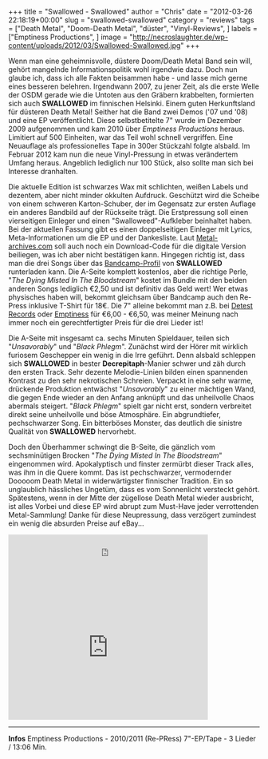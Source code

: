 +++
title = "Swallowed - Swallowed"
author = "Chris"
date = "2012-03-26 22:18:19+00:00"
slug = "swallowed-swallowed"
category = "reviews"
tags = ["Death Metal", "Doom-Death Metal", "düster", "Vinyl-Reviews", ]
labels = ["Emptiness Productions", ]
image = "http://necroslaughter.de/wp-content/uploads/2012/03/Swallowed-Swallowed.jpg"
+++

Wenn man eine geheimnisvolle, düstere Doom/Death Metal Band sein will, gehört mangelnde Informationspolitik wohl irgendwie dazu. Doch nun glaube ich, dass ich alle Fakten beisammen habe - und lasse mich gerne eines besseren belehren.
Irgendwann 2007, zu jener Zeit, als die erste Welle der OSDM gerade wie die Untoten aus den Gräbern krabbelten, formierten sich auch **SWALLOWED** im finnischen Helsinki. Einem guten Herkunftsland für düsteren Death Metal! Seither hat die Band zwei Demos ('07 und '08) und eine EP veröffentlicht. Diese selbstbetitelte 7" wurde im Dezember 2009 aufgenommen und kam 2010 über _Emptiness Productions_ heraus. Limitiert auf 500 Einheiten, war das Teil wohl schnell vergriffen. Eine Neuauflage als professionelles Tape in 300er Stückzahl folgte alsbald. Im Februar 2012 kam nun die neue Vinyl-Pressung in etwas verändertem Umfang heraus. Angeblich lediglich nur 100 Stück, also sollte man sich bei Interesse dranhalten.

Die aktuelle Edition ist schwarzes Wax mit schlichten, weißen Labels und dezentem, aber nicht minder okkulten Aufdruck. Geschützt wird die Scheibe von einem schweren Karton-Schuber, der im Gegensatz zur ersten Auflage ein anderes Bandbild auf der Rückseite trägt. Die Erstpressung soll einen vierseitigen Einleger und einen "Swalloweed"-Aufkleber beinhaltet haben. Bei der aktuellen Fassung gibt es einen doppelseitigen Einleger mit Lyrics, Meta-Informationen um die EP und der Dankesliste. Laut <a href="http://www.metal-archives.com/albums/Swallowed/Swallowed/268774">Metal-archives.com</a> soll auch noch ein Download-Code für die digitale Version beiliegen, was ich aber nicht bestätigen kann. Hingegen richtig ist, dass man die drei Songs über das <a href="http://swallowed.bandcamp.com/">Bandcamp-Profil</a> von **SWALLOWED** runterladen kann. Die A-Seite komplett kostenlos, aber die richtige Perle, "_The Dying Misted In The Bloodstream_" kostet im Bundle mit den beiden anderen Songs lediglich €2,50 und ist definitiv das Geld wert! Wer etwas physisches haben will, bekommt gleichsam über Bandcamp auch den Re-Press inklusive T-Shirt für 18€. Die 7" alleine bekommt man z.B. bei <a href="http://www.detestrecords.com/shop/product.php?id_product=708">Detest Records</a> oder <a href="http://blackphlegm.com/emptiness/altar/index.php?main_page=product_info&amp;cPath=7&amp;products_id=167">Emptiness</a> für €6,00 - €6,50, was meiner Meinung nach immer noch ein gerechtfertigter Preis für die drei Lieder ist!

Die A-Seite mit insgesamt ca. sechs Minuten Spieldauer, teilen sich "_Unsavorably_" und "_Black Phlegm_". Zunächst wird der Hörer mit wirklich furiosem Geschepper ein wenig in die Irre geführt. Denn alsbald schleppen sich **SWALLOWED** in bester **Decrepitaph**-Manier schwer und zäh durch den ersten Track. Sehr dezente Melodie-Linien bilden einen spannenden Kontrast zu den sehr nekrotischen Schreien. Verpackt in eine sehr warme, drückende Produktion entwächst "_Unsavorably_" zu einer mächtigen Wand, die gegen Ende wieder an den Anfang anknüpft und das unheilvolle Chaos abermals steigert.
"_Black Phlegm_" spielt gar nicht erst, sondern verbreitet direkt seine unheilvolle und böse Atmosphäre. Ein abgrundtiefer, pechschwarzer Song. Ein bitterböses Monster, das deutlich die sinistre Qualität von **SWALLOWED** hervorhebt.

Doch den Überhammer schwingt die B-Seite, die gänzlich vom sechsminütigen Brocken "_The Dying Misted In The Bloodstream_" eingenommen wird. Apokalyptisch und finster zermürbt dieser Track alles, was ihm in die Quere kommt. Das ist pechschwarzer, vermodernder Dooooom Death Metal in widerwärtigster finnischer Tradition. Ein so unglaublich hässliches Ungetüm, dass es vom Sonnenlicht versteckt gehört. Spätestens, wenn in der Mitte der zügellose Death Metal wieder ausbricht, ist alles Vorbei und diese EP wird abrupt zum Must-Have jeder verrottenden Metal-Sammlung! Danke für diese Neupressung, dass verzögert zumindest ein wenig die absurden Preise auf eBay...

<iframe allowtransparency="true" frameborder="0" height="100" src="http://bandcamp.com/EmbeddedPlayer/v=2/album=1109746871/size=venti/bgcol=000000/linkcol=bba042/" style="position: relative; display: block; width: 400px; height: 100px;" width="400"><a href="http://swallowed.bandcamp.com/album/swallowed">Swallowed by Swallowed</a></iframe>
<iframe allowfullscreen="" frameborder="0" height="271" src="http://www.youtube.com/embed/OcDmdHQsGKU" width="400"></iframe>



---
**Infos**
Emptiness Productions - 2010/2011 (Re-PRess)
7"-EP/Tape - 3 Lieder / 13:06 Min.
